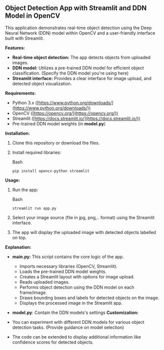 
## Object Detection App with Streamlit and DDN Model in OpenCV

This application demonstrates real-time object detection using the Deep Neural Network (DDN) model within OpenCV and a user-friendly interface built with Streamlit.

**Features:**

-   **Real-time object detection:** The app detects objects from uploaded images.
-   **DDN model:** Utilizes a pre-trained DDN model for efficient object classification. (Specify the DDN model you're using here)
-   **Streamlit interface:** Provides a clear interface for  image upload, and detected object visualization.

**Requirements:**

-   Python 3.x ([https://www.python.org/downloads/](https://www.python.org/downloads/))
-   OpenCV ([https://opencv.org/](https://opencv.org/))
-   Streamlit ([https://docs.streamlit.io/](https://docs.streamlit.io/))
-   Pre-trained DDN model weights (in **model.py**)

**Installation:**

1.  Clone this repository or download the files.
    
2.  Install required libraries:
    
    Bash
    
    ```
    pip install opencv-python streamlit
    
    ```
    
    
    

    

**Usage:**

1.  Run the app:
    
    Bash
    
    ```
    streamlit run app.py
    
    ```
    

   2.  Select your image source (file in jpg, png,.. format) using the Streamlit interface.
    
3.  The app will display the uploaded image with detected objects labelled on top.
    

**Explanation:**

-   **main.py:** This script contains the core logic of the app.
    -   Imports necessary libraries (OpenCV, Streamlit).
    -   Loads the pre-trained DDN model weights.
    -   Creates a Streamlit layout with options for image upload.
    -   Reads uploaded images.
    -   Performs object detection using the DDN model on each frame/image.
    -   Draws bounding boxes and labels for detected objects on the image.
    -   Displays the processed image in the Streamlit app.
- **model.py**: Contain the DDN models's settings
**Customization:**

-   You can experiment with different DDN models for various object detection tasks. (Provide guidance on model selection)
-   The code can be extended to display additional information like confidence scores for detected objects.
